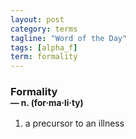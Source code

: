 ```yaml
---
layout: post
category: terms
tagline: "Word of the Day"
tags: [alpha_f]
term: formality
---
```


<h3>Formality<br/> <small>&mdash; n. (for<span>&middot;</span>ma<span>&middot;</span>li<span>&middot;</span>ty)</small></h3>
<p><ol>
<li>a precursor to an illness</li>
</ol></p>
